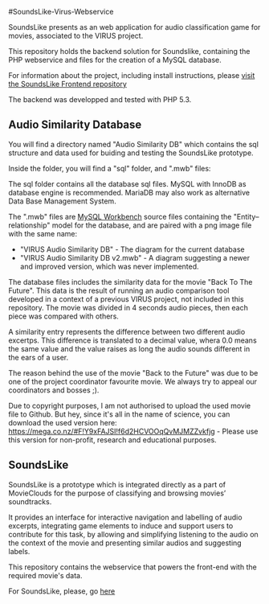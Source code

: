 #SoundsLike-Virus-Webservice

SoundsLike presents as an web application for audio classification game for movies, associated to the VIRUS project.

This repository holds the backend solution for Soundslike, containing the PHP webservice and files for the creation of a MySQL database.

For information about the project, including install instructions, please [visit the SoundsLike Frontend repository](https://github.com/Semogj/SoundsLike-Frontend/)

The backend was developped and tested with PHP 5.3.

## Audio Similarity Database

You will find a directory named "Audio Similarity DB" which contains the sql structure and data used for buiding and testing the SoundsLike prototype.

Inside the folder, you will find a "sql" folder, and ".mwb" files:

The sql folder contains all the database sql files. MySQL with InnoDB as database engine is recommended. MariaDB may also work as alternative Data Base Management System. 

The ".mwb" files are [MySQL Workbench](https://www.mysql.com/products/workbench/) source files containing the "Entity–relationship" model for the database, and are paired with a png image file with the same name:

- "VIRUS Audio Similarity DB" - The diagram for the current database
- "VIRUS Audio Similarity DB v2.mwb" - A diagram suggesting a newer and improved version, which was never implemented.

The database files includes the similarity data for the movie "Back To The Future". This data is the result of running an audio comparison tool developed in a context of a previous VIRUS project, not included in this repository. The movie was divided in 4 seconds audio pieces, then each piece was compared with others.

A similarity entry represents the difference between two different audio excertps. This difference is translated to a decimal value, whera 0.0 means the same value and the value raises as long the audio sounds different in the ears of a user.

The reason behind the use of the movie "Back to the Future" was due to be one of the project coordinator favourite movie. We always try to appeal our coordinators and bosses ;).

Due to copyright purposes, I am not authorised to upload the used movie file to Github. But hey, since it's all in the name of science, you can download the used version here: https://mega.co.nz/#F!Y9xFAJSI!f6d2HCVOOqQvMJMZZvkfjg - Please use this version for non-profit, research and educational purposes.

## SoundsLike

SoundsLike is a prototype which is integrated directly as a part of MovieClouds for the purpose of classifying and browsing movies’ soundtracks.

It provides an interface for interactive navigation and labelling of audio excerpts, integrating game elements to induce and support users to contribute for this task, by allowing and simplifying listening to the audio on the context of the movie and presenting similar audios and suggesting labels.

This repository contains the webservice that powers the front-end with the required movie's data.

For SoundsLike, please, go [here](https://github.com/Semogj/SoundsLike-Frontend/)
